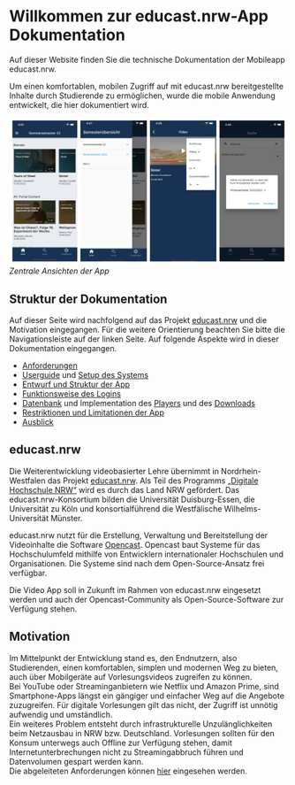 # Willkommen zur educast.nrw-App Dokumentation

Auf dieser Website finden Sie die technische Dokumentation der Mobileapp educast.nrw.

Um einen komfortablen, mobilen Zugriff auf mit educast.nrw bereitgestellte Inhalte durch Studierende zu ermöglichen, wurde die mobile Anwendung entwickelt, die hier dokumentiert wird.

![](assets/images/app_overview.jpg)
*Zentrale Ansichten der App*

## Struktur der Dokumentation
Auf dieser Seite wird nachfolgend auf das Projekt [educast.nrw](#educast.nrw) und die Motivation eingegangen. Für die weitere Orientierung beachten Sie bitte die Navigationsleiste auf der linken Seite. Auf folgende Aspekte wird in dieser Dokumentation eingegangen.

* [Anforderungen](anforderungen.md)
* [Userguide](userguide.md) und [Setup des Systems](setup.md)
* [Entwurf und Struktur der App](entwurf.md)
* [Funktionsweise des Logins](login.md)
* [Datenbank](database.md) und Implementation des [Players](implementation/player.md) und des [Downloads](implementation/download.md)
* [Restriktionen und Limitationen der App](restriktionen.md)
* [Ausblick](future_work.md)

## educast.nrw
Die Weiterentwicklung videobasierter Lehre übernimmt in Nordrhein-Westfalen das Projekt [educast.nrw](https://educast.nrw/de/). Als Teil des Programms [„Digitale Hochschule NRW“](https://www.dh.nrw) wird es durch das Land NRW gefördert. Das educast.nrw-Konsortium bilden die Universität Duisburg-Essen, die Universität zu Köln und konsortialführend die Westfälische Wilhelms-Universität Münster. 

educast.nrw nutzt für die Erstellung, Verwaltung und Bereitstellung der Videoinhalte die Software [Opencast](https://opencast.org). Opencast baut Systeme für das Hochschulumfeld mithilfe von Entwicklern internationaler Hochschulen und Organisationen. Die Systeme sind nach dem Open-Source-Ansatz frei verfügbar. 

Die Video App soll in Zukunft im Rahmen von educast.nrw eingesetzt werden und auch der Opencast-Community als Open-Source-Software zur Verfügung stehen. 

## Motivation
Im Mittelpunkt der Entwicklung stand es, den Endnutzern, also Studierenden, einen komfortablen, simplen und modernen Weg zu bieten, auch über Mobilgeräte auf Vorlesungsvideos zugreifen zu können.   
Bei YouTube oder Streaminganbietern wie Netflix und Amazon Prime, sind Smartphone-Apps längst ein gängiger und einfacher Weg auf die Angebote zuzugreifen. Für digitale Vorlesungen gilt das nicht, der Zugriff ist unnötig aufwendig und umständlich.  
Ein weiteres Problem entsteht durch infrastrukturelle Unzulänglichkeiten beim Netzausbau in NRW bzw. Deutschland. Vorlesungen sollten für den Konsum unterwegs auch Offline zur Verfügung stehen, damit Internetunterbrechungen nicht zu Streamingabbruch führen und Datenvolumen gespart werden kann.  
Die abgeleiteten Anforderungen können [hier](anforderungen.md) eingesehen werden.
